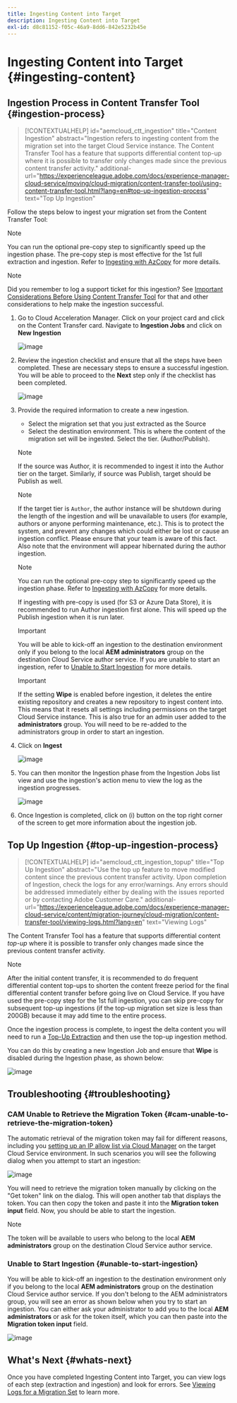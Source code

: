 ```yaml
---
title: Ingesting Content into Target
description: Ingesting Content into Target
exl-id: d8c81152-f05c-46a9-8dd6-842e5232b45e
---
```

# Ingesting Content into Target {#ingesting-content}

## Ingestion Process in Content Transfer Tool {#ingestion-process}

>[!CONTEXTUALHELP]
>id="aemcloud_ctt_ingestion"
>title="Content Ingestion"
>abstract="Ingestion refers to ingesting content from the migration set into the target Cloud Service instance. The Content Transfer Tool has a feature that supports differential content top-up where it is possible to transfer only changes made since the previous content transfer activity."
>additional-url="https://experienceleague.adobe.com/docs/experience-manager-cloud-service/moving/cloud-migration/content-transfer-tool/using-content-transfer-tool.html?lang=en#top-up-ingestion-process" text="Top Up Ingestion"

Follow the steps below to ingest your migration set from the Content Transfer Tool:
   >[!NOTE]
   >You can run the optional pre-copy step to significantly speed up the ingestion phase. The pre-copy step is most effective for the 1st full extraction and ingestion. Refer to [Ingesting with AzCopy](/help/journey-migration/content-transfer-tool/using-content-transfer-tool/handling-large-content-repositories.md#ingesting-azcopy) for more details. 

   >[!NOTE]
   >Did you remember to log a support ticket for this ingestion? See [Important Considerations Before Using Content Transfer Tool](https://experienceleague.adobe.com/docs/experience-manager-cloud-service/content/migration-journey/cloud-migration/content-transfer-tool/guidelines-best-practices-content-transfer-tool.html?lang=en#important-considerations) for that and other considerations to help make the ingestion successful.

1. Go to Cloud Acceleration Manager. Click on your project card and click on the Content Transfer card. Navigate to **Ingestion Jobs** and click on **New Ingestion** 

   ![image](/help/journey-migration/content-transfer-tool/assets-ctt/ingestion-01.png)
   
   
1. Review the ingestion checklist and ensure that all the steps have been completed. These are necessary steps to ensure a successful ingestion. You will be able to proceed to the **Next** step only if the checklist has been completed.  

   ![image](/help/journey-migration/content-transfer-tool/assets-ctt/Ingestion-checklist.png)

1. Provide the required information to create a new ingestion.

   * Select the migration set that you just extracted as the Source
   * Select the destination environment. This is where the content of the migration set will be ingested. Select the tier. (Author/Publish).

   >[!NOTE]
   >
   >If the source was Author, it is recommended to ingest it into the Author tier on the target. Similarly, if source was Publish, target should be Publish as well.

   >[!NOTE]
   >
   >If the target tier is `Author`, the author instance will be shutdown during the length of the ingestion and will be unavailable to users (for example, authors or anyone performing maintenance, etc.). This is to protect the system, and prevent any changes which could either be lost or cause an ingestion conflict. Please ensure that your team is aware of this fact. Also note that the environment will appear hibernated during the author ingestion.

   >[!NOTE]
   >
   >You can run the optional pre-copy step to significantly speed up the ingestion phase. Refer to [Ingesting with AzCopy](/help/journey-migration/content-transfer-tool/using-content-transfer-tool/handling-large-content-repositories.md#ingesting-azcopy) for more details.
   > 
   >If ingesting with pre-copy is used (for S3 or Azure Data Store), it is recommended to run Author ingestion first alone. This will speed up the Publish ingestion when it is run later.

   >[!IMPORTANT]
   >
   >You will be able to kick-off an ingestion to the destination environment only if you belong to the local **AEM administrators** group on the destination Cloud Service author service. If you are unable to start an ingestion, refer to [Unable to Start Ingestion](/help/journey-migration/content-transfer-tool/using-content-transfer-tool/ingesting-content.md#unable-to-start-ingestion) for more details.
   
   >[!IMPORTANT]
   >
   >If the setting **Wipe** is enabled before ingestion, it deletes the entire existing repository and creates a new repository to ingest content into. This means that it resets all settings including permissions on the target Cloud Service instance. This is also true for an admin user added to the **administrators** group. You will need to be re-added to the administrators group in order to start an ingestion.

1. Click on **Ingest**

   ![image](/help/journey-migration/content-transfer-tool/assets-ctt/cttcam22.png)

1. You can then monitor the Ingestion phase from the Ingestion Jobs list view and use the ingestion's action menu to view the log as the ingestion progresses.

   ![image](/help/journey-migration/content-transfer-tool/assets-ctt/cttcam23.png)

1. Once Ingestion is completed, click on (i) button on the top right corner of the screen to get more information about the ingestion job. 

<!-- Alexandru: hiding temporarily, until it's reviewed 

1. The **Migration Set ingestion** dialog box displays. Content can be ingested to either Author instance or Publish instance at a time. Select the instance to ingest content to. Click on **Ingest** to start the ingestion phase. 

   ![image](/help/journey-migration/content-transfer-tool/assets-ctt/ingestion-02.png)

   >[!IMPORTANT]
   >If ingesting with pre-copy is used (for S3 or Azure Data Store), it is recommended to run Author ingestion first alone. This will speed up the Publish ingestion when it is run later. 

   >[!IMPORTANT]
   >When the **Wipe existing content on Cloud instance before ingestion** option is enabled, it deletes the entire existing repository and creates a new repository to ingest content into. This means that it resets all settings including permissions on the target Cloud Service instance. This is also true for an admin user added to the **administrators** group.

   ![image](/help/journey-migration/content-transfer-tool/assets-ctt/ingestion-03.png)

   Additionally, click on **Customer Care** to log a ticket, as shown in the figure below. 

   ![image](/help/journey-migration/content-transfer-tool/assets-ctt/ingestion-04.png)
   
   Also, refer to [Important Considerations for Using Content Transfer Tool](https://experienceleague.adobe.com/docs/experience-manager-cloud-service/moving/cloud-migration/content-transfer-tool/guidelines-best-practices-content-transfer-tool.html?lang=en#important-considerations) to learn more.

1. Once the ingestion is complete, the status under **Author ingestion** updates to **FINISHED**.

   ![image](/help/journey-migration/content-transfer-tool/assets-ctt/ingestion-05.png) -->

## Top Up Ingestion {#top-up-ingestion-process}

>[!CONTEXTUALHELP] 
>id="aemcloud_ctt_ingestion_topup" title="Top Up Ingestion" 
>abstract="Use the top up feature to move  modified content since the previous content transfer activity. Upon completion of Ingestion, check the logs for any error/warnings. Any errors should be addressed immediately either by dealing with the issues reported or by contacting Adobe Customer Care." 
>additional-url="https://experienceleague.adobe.com/docs/experience-manager-cloud-service/content/migration-journey/cloud-migration/content-transfer-tool/viewing-logs.html?lang=en" text="Viewing Logs"

The Content Transfer Tool has a feature that supports differential content *top-up* where it is possible to transfer only changes made since the previous content transfer activity.

>[!NOTE]
>After the initial content transfer, it is recommended to do frequent differential content top-ups to shorten the content freeze period for the final differential content transfer before going live on Cloud Service. If you have used the pre-copy step for the 1st full ingestion, you can skip pre-copy for subsequent top-up ingestions (if the top-up migration set size is less than 200GB) because it may add time to the entire process.

Once the ingestion process is complete, to ingest the delta content you will need to run a [Top-Up Extraction](/help/journey-migration/content-transfer-tool/using-content-transfer-tool/extracting-content.md#top-up-extraction-process) and then use the top-up ingestion method. 

You can do this by creating a new Ingestion Job and ensure that **Wipe** is disabled during the Ingestion phase, as shown below:

![image](/help/journey-migration/content-transfer-tool/assets-ctt/cttcam24.png)

## Troubleshooting {#troubleshooting}

### CAM Unable to Retrieve the Migration Token {#cam-unable-to-retrieve-the-migration-token}

The automatic retrieval of the migration token may fail for different reasons, including you [setting up an IP allow list via Cloud Manager](/help/implementing/cloud-manager/ip-allow-lists/apply-allow-list.md) on the target Cloud Service environment.  In such scenarios you will see the following dialog when you attempt to start an ingestion:

![image](/help/journey-migration/content-transfer-tool/assets-ctt/troubleshooting-token.png)

You will need to retrieve the migration token manually by clicking on the "Get token" link on the dialog. This will open another tab that displays the token. You can then copy the token and paste it into the **Migration token input** field. Now, you should be able to start the ingestion.

>[!NOTE]
>
>The token will be available to users who belong to the local **AEM administrators** group on the destination Cloud Service author service. 

### Unable to Start Ingestion {#unable-to-start-ingestion}

You will be able to kick-off an ingestion to the destination environment only if you belong to the local **AEM administrators** group on the destination Cloud Service author service. If you don't belong to the AEM administrators group, you will see an error as shown below when you try to start an ingestion. You can either ask your administrator to add you to the local **AEM administrators** or ask for the token itself, which you can then paste into the **Migration token input** field.

![image](/help/journey-migration/content-transfer-tool/assets-ctt/error_nonadmin_ingestion.png)

## What's Next {#whats-next}

Once you have completed Ingesting Content into Target, you can view logs of each step (extraction and ingestion) and look for errors. See [Viewing Logs for a Migration Set](https://experienceleague.adobe.com/docs/experience-manager-cloud-service/moving/cloud-migration/content-transfer-tool/viewing-logs.html?lang=en) to learn more.
